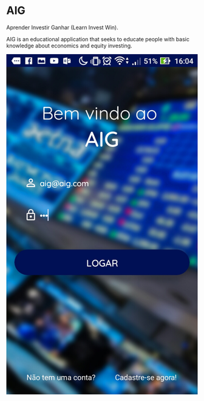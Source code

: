 # AIG
Aprender Investir Ganhar (Learn Invest Win).

AIG is an educational application that seeks to educate people with basic knowledge about economics and equity investing.

![alt text](aigfotos/login.jpeg "Description goes here")
